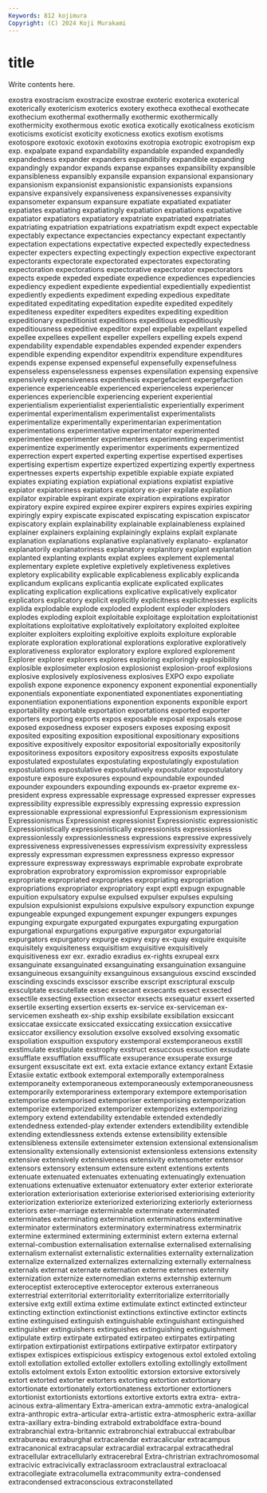 ```yaml
---
Keywords: 812 kojimura
Copyright: (C) 2024 Koji Murakami
---
```


# title

Write contents here.



 exostra exostracism exostracize exostrae exoteric exoterica exoterical exoterically
exotericism exoterics exotery exotheca exothecal exothecate exothecium exothermal exothermally exothermic
exothermically exothermicity exothermous exotic exotica exotically exoticalness exoticism exoticisms exoticist
exoticity exoticness exotics exotism exotisms exotospore exotoxic exotoxin exotoxins exotropia
exotropic exotropism exp exp. expalpate expand expandability expandable expanded expandedly
expandedness expander expanders expandibility expandible expanding expandingly expandor expands expanse
expanses expansibility expansible expansibleness expansibly expansile expansion expansional expansionary expansionism
expansionist expansionistic expansionists expansions expansive expansively expansiveness expansivenesses expansivity expansometer
expansum expansure expatiate expatiated expatiater expatiates expatiating expatiatingly expatiation expatiations
expatiative expatiator expatiators expatiatory expatriate expatriated expatriates expatriating expatriation expatriations
expatriatism expdt expect expectable expectably expectance expectancies expectancy expectant expectantly
expectation expectations expectative expected expectedly expectedness expecter expecters expecting expectingly
expection expective expectorant expectorants expectorate expectorated expectorates expectorating expectoration expectorations
expectorative expectorator expectorators expects expede expeded expediate expedience expediences expediencies
expediency expedient expediente expediential expedientially expedientist expediently expedients expediment expeding
expedious expeditate expeditated expeditating expeditation expedite expedited expeditely expediteness expediter
expediters expedites expediting expedition expeditionary expeditionist expeditions expeditious expeditiously expeditiousness
expeditive expeditor expel expellable expellant expelled expellee expellees expellent expeller
expellers expelling expels expend expendability expendable expendables expended expender expenders
expendible expending expenditor expenditrix expenditure expenditures expends expense expensed expenseful
expensefully expensefulness expenseless expenselessness expenses expensilation expensing expensive expensively expensiveness
expenthesis expergefacient expergefaction experience experienceable experienced experienceless experiencer experiences experiencible
experiencing experient experiential experientialism experientialist experientialistic experientially experiment experimental experimentalism
experimentalist experimentalists experimentalize experimentally experimentarian experimentation experimentations experimentative experimentator experimented
experimentee experimenter experimenters experimenting experimentist experimentize experimently experimentor experiments expermentized
experrection expert experted experting expertise expertised expertises expertising expertism expertize
expertized expertizing expertly expertness expertnesses experts expertship expetible expiable expiate
expiated expiates expiating expiation expiational expiations expiatist expiative expiator expiatoriness
expiators expiatory ex-pier expilate expilation expilator expirable expirant expirate expiration
expirations expirator expiratory expire expired expiree expirer expirers expires expiries
expiring expiringly expiry expiscate expiscated expiscating expiscation expiscator expiscatory explain
explainability explainable explainableness explained explainer explainers explaining explainingly explains explait
explanate explanation explanations explanative explanatively explanato- explanator explanatorily explanatoriness explanatory
explanitory explant explantation explanted explanting explants explat explees explement explemental
explementary explete expletive expletively expletiveness expletives expletory explicability explicable explicableness
explicably explicanda explicandum explicans explicantia explicate explicated explicates explicating explication
explications explicative explicatively explicator explicators explicatory explicit explicitly explicitness explicitnesses
explicits explida explodable explode exploded explodent exploder exploders explodes exploding
exploit exploitable exploitage exploitation exploitationist exploitations exploitative exploitatively exploitatory exploited
exploitee exploiter exploiters exploiting exploitive exploits exploiture explorable explorate exploration
explorational explorations explorative exploratively explorativeness explorator exploratory explore explored explorement
Explorer explorer explorers explores exploring exploringly explosibility explosible explosimeter explosion
explosionist explosion-proof explosions explosive explosively explosiveness explosives EXPO expo expoliate
expolish expone exponence exponency exponent exponential exponentially exponentials exponentiate exponentiated
exponentiates exponentiating exponentiation exponentiations exponention exponents exponible export exportability exportable
exportation exportations exported exporter exporters exporting exports expos exposable exposal
exposals expose exposed exposedness exposer exposers exposes exposing exposit exposited
expositing exposition expositional expositionary expositions expositive expositively expositor expositorial expositorially
expositorily expositoriness expositors expository expositress exposits expostulate expostulated expostulates expostulating
expostulatingly expostulation expostulations expostulative expostulatively expostulator expostulatory exposture exposure exposures
expound expoundable expounded expounder expounders expounding expounds ex-praetor expreme ex-president
express expressable expressage expressed expresser expresses expressibility expressible expressibly expressing
expressio expression expressionable expressional expressionful Expressionism expressionism Expressionismus Expressionist expressionist
Expressionistic expressionistic Expressionistically expressionistically expressionists expressionless expressionlessly expressionlessness expressions expressive
expressively expressiveness expressivenesses expressivism expressivity expressless expressly expressman expressmen expressness
expresso expressor expressure expressway expressways exprimable exprobate exprobrate exprobration exprobratory
expromission expromissor expropriable expropriate expropriated expropriates expropriating expropriation expropriations expropriator
expropriatory expt exptl expugn expugnable expuition expulsatory expulse expulsed expulser
expulses expulsing expulsion expulsionist expulsions expulsive expulsory expunction expunge expungeable
expunged expungement expunger expungers expunges expunging expurgate expurgated expurgates expurgating
expurgation expurgational expurgations expurgative expurgator expurgatorial expurgators expurgatory expurge expwy
expy ex-quay exquire exquisite exquisitely exquisiteness exquisitism exquisitive exquisitively exquisitiveness
exr exr. exradio exradius ex-rights exrupeal exrx exsanguinate exsanguinated exsanguinating
exsanguination exsanguine exsanguineous exsanguinity exsanguinous exsanguious exscind exscinded exscinding exscinds
exscissor exscribe exscript exscriptural exsculp exsculptate exscutellate exsec exsecant exsecants
exsect exsected exsectile exsecting exsection exsector exsects exsequatur exsert exserted
exsertile exserting exsertion exserts ex-service ex-serviceman ex-servicemen exsheath ex-ship exship
exsibilate exsibilation exsiccant exsiccatae exsiccate exsiccated exsiccating exsiccation exsiccative exsiccator
exsiliency exsolution exsolve exsolved exsolving exsomatic exspoliation exspuition exsputory exstemporal
exstemporaneous exstill exstimulate exstipulate exstrophy exstruct exsuccous exsuction exsudate exsufflate
exsufflation exsufflicate exsuperance exsuperate exsurge exsurgent exsuscitate ext ext. exta
extacie extance extancy extant Extasie Extasiie extatic extbook extemporal extemporally
extemporalness extemporaneity extemporaneous extemporaneously extemporaneousness extemporarily extemporariness extemporary extempore extemporisation
extemporise extemporised extemporiser extemporising extemporization extemporize extemporized extemporizer extemporizes extemporizing
extempory extend extendability extendable extended extendedly extendedness extended-play extender extenders
extendibility extendible extending extendlessness extends extense extensibility extensible extensibleness extensile
extensimeter extension extensional extensionalism extensionality extensionally extensionist extensionless extensions extensity
extensive extensively extensiveness extensivity extensometer extensor extensors extensory extensum extensure
extent extentions extents extenuate extenuated extenuates extenuating extenuatingly extenuation extenuations
extenuative extenuator extenuatory exter exterior exteriorate exterioration exteriorisation exteriorise exteriorised
exteriorising exteriority exteriorization exteriorize exteriorized exteriorizing exteriorly exteriorness exteriors exter-marriage
exterminable exterminate exterminated exterminates exterminating extermination exterminations exterminative exterminator exterminators
exterminatory exterminatress exterminatrix extermine extermined extermining exterminist extern externa external
external-combustion externalisation externalise externalised externalising externalism externalist externalistic externalities externality
externalization externalize externalized externalizes externalizing externally externalness externals externat externate
externation externe externes externity externization externize externomedian externs externship externum
exteroceptist exteroceptive exteroceptor exterous exterraneous exterrestrial exterritorial exterritoriality exterritorialize exterritorially
extersive extg extill extima extime extimulate extinct extincted extincteur extincting
extinction extinctionist extinctions extinctive extinctor extincts extine extinguised extinguish extinguishable
extinguishant extinguished extinguisher extinguishers extinguishes extinguishing extinguishment extipulate extirp extirpate
extirpated extirpateo extirpates extirpating extirpation extirpationist extirpations extirpative extirpator extirpatory
extispex extispices extispicious extispicy extogenous extol extoled extoling extoll extollation
extolled extoller extollers extolling extollingly extollment extolls extolment extols Exton
extoolitic extorsion extorsive extorsively extort extorted extorter extorters extorting extortion
extortionary extortionate extortionately extortionateness extortioner extortioners extortionist extortionists extortions extortive
extorts extra extra- extra-acinous extra-alimentary Extra-american extra-ammotic extra-analogical extra-anthropic extra-articular
extra-artistic extra-atmospheric extra-axillar extra-axillary extra-binding extrabold extraboldface extra-bound extrabranchial extra-britannic
extrabronchial extrabuccal extrabulbar extrabureau extraburghal extracalendar extracalicular extracampus extracanonical extracapsular
extracardial extracarpal extracathedral extracellular extracellularly extracerebral Extra-christrian extrachromosomal extracivic extracivically
extraclassroom extraclaustral extracloacal extracollegiate extracolumella extracommunity extra-condensed extracondensed extraconscious extraconstellated
